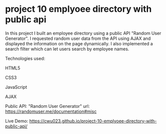 # project 10 emplyoee directory with public api

In this project I built an employee directory using a public API "Random User Generator". I requested random user data from the API using AJAX and displayed the information on the page dynamically. I also implemented a search filter which can let users search by employee names.

Technologies used:

HTML5

CSS3

JavaScript

AJAX

Public API: "Random User Generator" url: https://randomuser.me/documentation#misc

Live Demo: https://cwu023.github.io/project-10-emplyoee-directory-with-public-api/
